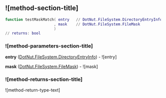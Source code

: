 ## ![method-section-title]


```lua
function testMaskMatch( entry   // DotNut.FileSystem.DirectoryEntryInfo
                      , mask    // DotNut.FileSystem.FileMask
                      )
// returns: bool
```


### ![method-parameters-section-title]

**entry** ([DotNut.FileSystem.DirectoryEntryInfo](../../../DotNut/FileSystem/DirectoryEntryInfo.md)) - ![entry]

**mask** ([DotNut.FileSystem.FileMask](../../../DotNut/FileSystem/FileMask.md)) - ![mask]

### ![method-returns-section-title]

![method-return-type-text]

